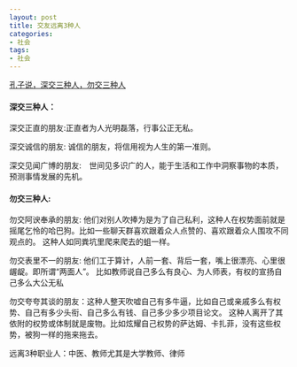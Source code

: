 ```yaml
---
layout: post
title: 交友远离3种人
categories:
- 社会
tags:
- 社会
---
```


[孔子说，深交三种人，勿交三种人](http://www.520740.com/youqing/21014.html)
<!--more-->

#### 深交三种人：

深交正直的朋友:正直者为人光明磊落，行事公正无私。

深交诚信的朋友: 诚信的朋友，将信用视为人生的第一准则。

深交见闻广博的朋友:　世间见多识广的人，能于生活和工作中洞察事物的本质，预测事情发展的先机。

#### 勿交三种人:

勿交阿谀奉承的朋友: 他们对别人吹捧为是为了自己私利，这种人在权势面前就是摇尾乞怜的哈巴狗。比如一些聊天群喜欢跟着众人点赞的、喜欢跟着众人围攻不同观点的。
这种人如同粪坑里爬来爬去的蛆一样。

勿交表里不一的朋友: 他们工于算计，人前一套、背后一套，嘴上很漂亮、心里很龌龊。即所谓“两面人”。
比如教师说自己多么有良心、为人师表，有权的宣扬自己多么大公无私

勿交夸夸其谈的朋友：这种人整天吹嘘自己有多牛逼，比如自己或亲戚多么有权势、自己有多少头衔、自己多么有钱、自己多少多少项目论文。
这种人离开了其依附的权势或体制就是废物。比如炫耀自己权势的萨达姆、卡扎菲，没有这些权势，被狗一样的拖来拖去。

远离3种职业人：中医、教师尤其是大学教师、律师



